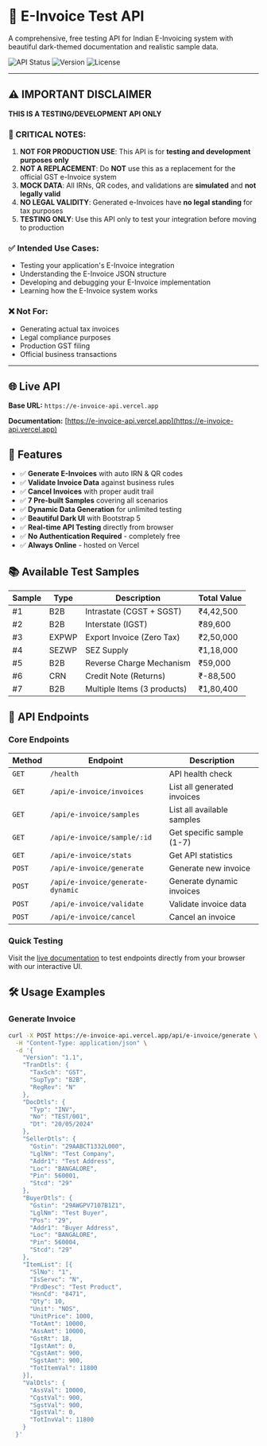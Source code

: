 # 🧾 E-Invoice Test API

A comprehensive, free testing API for Indian E-Invoicing system with beautiful dark-themed documentation and realistic sample data.

![API Status](https://img.shields.io/badge/Status-Online-brightgreen)
![Version](https://img.shields.io/badge/Version-2.0.0-blue)
![License](https://img.shields.io/badge/License-MIT-green)

---

## ⚠️ IMPORTANT DISCLAIMER

**THIS IS A TESTING/DEVELOPMENT API ONLY**

### 🚫 CRITICAL NOTES:

1. **NOT FOR PRODUCTION USE**: This API is for **testing and development purposes only**
2. **NOT A REPLACEMENT**: Do **NOT** use this as a replacement for the official GST e-Invoice system
3. **MOCK DATA**: All IRNs, QR codes, and validations are **simulated** and **not legally valid**
4. **NO LEGAL VALIDITY**: Generated e-Invoices have **no legal standing** for tax purposes
5. **TESTING ONLY**: Use this API only to test your integration before moving to production

### ✅ Intended Use Cases:
- Testing your application's E-Invoice integration
- Understanding the E-Invoice JSON structure
- Developing and debugging your E-Invoice implementation
- Learning how the E-Invoice system works

### ❌ Not For:
- Generating actual tax invoices
- Legal compliance purposes
- Production GST filing
- Official business transactions

---


## 🌐 Live API

**Base URL:** `https://e-invoice-api.vercel.app`

**Documentation:** [https://e-invoice-api.vercel.app](https://e-invoice-api.vercel.app)

## 🚀 Features

- ✅ **Generate E-Invoices** with auto IRN & QR codes
- ✅ **Validate Invoice Data** against business rules
- ✅ **Cancel Invoices** with proper audit trail
- ✅ **7 Pre-built Samples** covering all scenarios
- ✅ **Dynamic Data Generation** for unlimited testing
- ✅ **Beautiful Dark UI** with Bootstrap 5
- ✅ **Real-time API Testing** directly from browser
- ✅ **No Authentication Required** - completely free
- ✅ **Always Online** - hosted on Vercel

## 📚 Available Test Samples

| Sample | Type | Description | Total Value |
|--------|------|-------------|-------------|
| #1 | B2B | Intrastate (CGST + SGST) | ₹4,42,500 |
| #2 | B2B | Interstate (IGST) | ₹89,600 |
| #3 | EXPWP | Export Invoice (Zero Tax) | ₹2,50,000 |
| #4 | SEZWP | SEZ Supply | ₹1,18,000 |
| #5 | B2B | Reverse Charge Mechanism | ₹59,000 |
| #6 | CRN | Credit Note (Returns) | ₹-88,500 |
| #7 | B2B | Multiple Items (3 products) | ₹1,80,400 |

## 🔧 API Endpoints

### Core Endpoints

| Method | Endpoint | Description |
|--------|----------|-------------|
| `GET` | `/health` | API health check |
| `GET` | `/api/e-invoice/invoices` | List all generated invoices |
| `GET` | `/api/e-invoice/samples` | List all available samples |
| `GET` | `/api/e-invoice/sample/:id` | Get specific sample (1-7) |
| `GET` | `/api/e-invoice/stats` | Get API statistics |
| `POST` | `/api/e-invoice/generate` | Generate new invoice |
| `POST` | `/api/e-invoice/generate-dynamic` | Generate dynamic invoices |
| `POST` | `/api/e-invoice/validate` | Validate invoice data |
| `POST` | `/api/e-invoice/cancel` | Cancel an invoice |

### Quick Testing

Visit the [live documentation](https://e-invoice-api.vercel.app) to test endpoints directly from your browser with our interactive UI.

## 🛠️ Usage Examples

### Generate Invoice
```bash
curl -X POST https://e-invoice-api.vercel.app/api/e-invoice/generate \
  -H "Content-Type: application/json" \
  -d '{
    "Version": "1.1",
    "TranDtls": {
      "TaxSch": "GST",
      "SupTyp": "B2B",
      "RegRev": "N"
    },
    "DocDtls": {
      "Typ": "INV",
      "No": "TEST/001",
      "Dt": "20/05/2024"
    },
    "SellerDtls": {
      "Gstin": "29AABCT1332L000",
      "LglNm": "Test Company",
      "Addr1": "Test Address",
      "Loc": "BANGALORE",
      "Pin": 560001,
      "Stcd": "29"
    },
    "BuyerDtls": {
      "Gstin": "29AWGPV7107B1Z1",
      "LglNm": "Test Buyer",
      "Pos": "29",
      "Addr1": "Buyer Address",
      "Loc": "BANGALORE", 
      "Pin": 560004,
      "Stcd": "29"
    },
    "ItemList": [{
      "SlNo": "1",
      "IsServc": "N",
      "PrdDesc": "Test Product",
      "HsnCd": "8471",
      "Qty": 10,
      "Unit": "NOS",
      "UnitPrice": 1000,
      "TotAmt": 10000,
      "AssAmt": 10000,
      "GstRt": 18,
      "IgstAmt": 0,
      "CgstAmt": 900,
      "SgstAmt": 900,
      "TotItemVal": 11800
    }],
    "ValDtls": {
      "AssVal": 10000,
      "CgstVal": 900,
      "SgstVal": 900,
      "IgstVal": 0,
      "TotInvVal": 11800
    }
  }'
